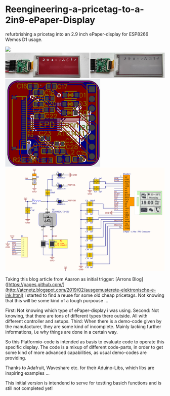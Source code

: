 # Reengineering-a-pricetag-to-a-2in9-ePaper-Display
refurbrishing a pricetag into an 2.9 inch ePaper-display for ESP8266 Wemos D1 usage. 

<img src="https://github.com/juergs/Reengineering-a-pricetag-to-a-2in9-ePaper-Display/blob/main/pics/epaper_2.9-overview.png" width="800"/>

<img src="https://github.com/juergs/Reengineering-a-pricetag-to-a-2in9-ePaper-Display/blob/main/pics/b-w-r.png" width="800"/>

<img src="https://github.com/juergs/Reengineering-a-pricetag-to-a-2in9-ePaper-Display/blob/main/pics/EPD_Conn_ACT1441.png" width="300"/>

<img src="https://github.com/juergs/Reengineering-a-pricetag-to-a-2in9-ePaper-Display/blob/main/pics/overview_epd_interface_schematic.png" width="800"/>

Taking this blog article from Aaaron as initial trigger: [Arrons Blog]([https://pages.github.com/](http://atcnetz.blogspot.com/2019/02/ausgemusterete-elektronische-e-ink.html)
i started to find a reuse for some old cheap pricetags. Not knowing that this will be some kind of a tough purpouse ... 

First:  Not knowing which type of ePaper-display i was using. 
Second: Not knowing, that there are tons of different types there outside. All with different controller and setups.
Third:  When there is a demo-code given by the manufacturer, they are some kind of incomplete. Mainly lacking further informations, i.e why things are done in a certain way. 

So this Platformio-code is intended as basis to evaluate code to operate this specific display. 
The code is a mixup of different code-parts, in order to get some kind of more advanced capabilities, as usual demo-codes are providing. 

Thanks to Adafruit, Waveshare etc. for their Aduino-Libs, which libs are inspiring examples ...  

This initial version is intendend to serve for testting basich functions and is still not completed yet! 

